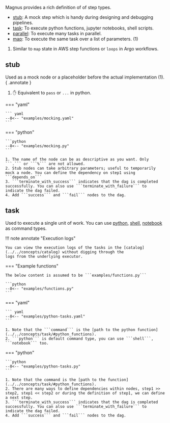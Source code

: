 Magnus provides a rich definition of of step types.

<div class="annotate" markdown>

- [stub](../../concepts/stub): A mock step which is handy during designing and debugging pipelines.
- [task](../../concepts/task): To execute python functions, jupyter notebooks, shell scripts.
- [parallel](../../concepts/parallel): To execute many tasks in parallel.
- [map](../../concepts/map): To execute the same task over a list of parameters. (1)

</div>

1. Similar to ```map``` state in AWS step functions or ```loops``` in Argo workflows.


## stub

Used as a mock node or a placeholder before the actual implementation (1).
{ .annotate }

1.  :raised_hand: Equivalent to ```pass``` or ```...``` in python.


=== "yaml"

    ``` yaml
    --8<-- "examples/mocking.yaml"
    ```

=== "python"

    ```python
    --8<-- "examples/mocking.py"
    ```

    1. The name of the node can be as descriptive as you want. Only ```.``` or ```%``` are not allowed.
    2. Stub nodes can take arbitrary parameters; useful to temporarily mock a node. You can define the dependency on step1 using ```depends_on```
    3. ```terminate_with_success``` indicates that the dag is completed successfully. You can also use ```terminate_with_failure``` to indicate the dag failed.
    4. Add ```success``` and ```fail``` nodes to the dag.


## task

Used to execute a single unit of work. You can use [python](../../concepts/task/#python_functions),
[shell](../../concepts/task/#shell), [notebook](../../concepts/task/#notebook) as command types.

!!! note annotate "Execution logs"

    You can view the execution logs of the tasks in the [catalog](../../concepts/catalog) without digging through the
    logs from the underlying executor.


=== "Example functions"

    The below content is assumed to be ```examples/functions.py```

    ```python
    --8<-- "examples/functions.py"
    ```

=== "yaml"

    ``` yaml
    --8<-- "examples/python-tasks.yaml"
    ```

    1. Note that the ```command``` is the [path to the python function](../../concepts/task/#python_functions).
    2. ```python``` is default command type, you can use ```shell```, ```notebook``` too.

=== "python"

    ```python
    --8<-- "examples/python-tasks.py"
    ```

    1. Note that the command is the [path to the function](../../concepts/task/#python_functions).
    2. There are many ways to define dependencies within nodes, step1 >> step2, step1 << step2 or during the definition of step1, we can define a next step.
    3. ```terminate_with_success``` indicates that the dag is completed successfully. You can also use ```terminate_with_failure``` to indicate the dag failed.
    4. Add ```success``` and ```fail``` nodes to the dag.
